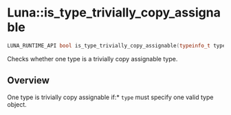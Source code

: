 # Luna::is_type_trivially_copy_assignable

```c++
LUNA_RUNTIME_API bool is_type_trivially_copy_assignable(typeinfo_t type)
```

Checks whether one type is a trivially copy assignable type. 

## Overview
One type is trivially copy assignable if:* `type` must specify one valid type object. 

